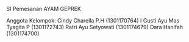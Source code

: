 SI Pemesanan AYAM GEPREK

Anggota Kelompok:
Cindy Charella P.H (1301170764)
I Gusti Ayu Mas Tyagita P (1301172743)
Ratri Ayu Setyowati (1301174679)
Dara Hanifah (1301174700)
